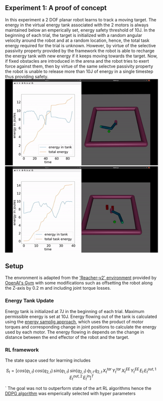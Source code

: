 ## Experiment 1: A proof of concept
In this experiment a 2 DOF planar robot learns to track a moving target. The energy in the virtual energy tank associated with the 2 motors is always maintained below an emperically set, energy safety threshold of 10J. In the beginning of each trial, the target is initialized with a random angular velocity around the robot and at a random location, hence, the total task energy required for the trial is unknown. However, by virtue of the selective passivity property provided by the framework the robot is able to recharge the energy tank with new energy if it keeps moving towards the target. Now, if fixed obstacles are introduced in the arena and the robot tries to exert force against them, then by virtue of the same selectve passivity property the robot is  unable to release more than 10J of energy in a single timestep thus providing safety.   
![](pics/without_obstacles.gif)
![](pics/with_obstacles.gif)

## Setup
The envronment is adapted from the ['Reacher-v2' environment](https://gym.openai.com/envs/Reacher-v2/) provided by [OpenAI's Gym](https://gym.openai.com/) with some modifications such as offsetting the robot along the Z-axis by 0.2 m and including joint torque losses. 

### Energy Tank Update
Energy tank is initialized at 7J in the beginning of each trial. Maximum permissible energy is set at 10J. Energy flowing out of the tank is calculated using the [energy samplig approach](https://ieeexplore-ieee-org.ezproxy2.utwente.nl/document/8463174), which uses the product of motor torques and corresponding change in joint positions to calculate the energy used by each motor.
The energy flowing in depends on the change in distance between the end effector of the robot and the target.

### RL framework
The state space used for learning includes 
```math
S_t=[cos(q_{1,t})\,cos(q_{2,t})\,sin(q_{1,t})\,sin(q_{2,t})\, \dot{q}_{1,t} \, \dot{q}_{2,t} \, X^{tar}_t \, Y^{tar}_t \, X^{EE}_t \, Y^{EE}_t \, E_t \, E^{out,1}_t \,  E^{out,2}_t \,  E^{in}_t]^T
```

`
The goal was not to outperform state of the art RL algorithms hence the [DDPG algorithm](https://arxiv.org/abs/1509.02971) was emperically selected with hyper parameters 
